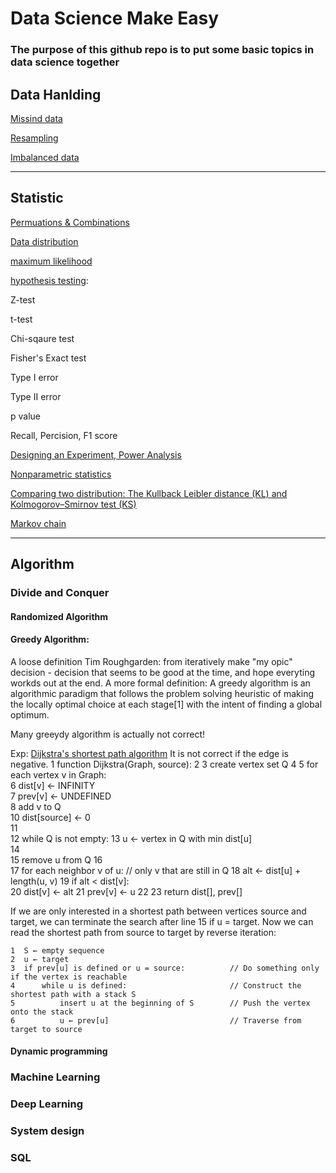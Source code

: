 # Data Science Make Easy
### The purpose of this github repo is to put some basic topics in data science together

## Data Hanlding
[Missind data](https://www.kaggle.com/dansbecker/handling-missing-values)

[Resampling](https://medium.com/analytics-vidhya/resampling-methods-statistical-learning-8c3da6fe6d24)

[Imbalanced data](https://machinelearningmastery.com/tactics-to-combat-imbalanced-classes-in-your-machine-learning-dataset/)

___
## Statistic

[Permuations & Combinations](https://www.mathsisfun.com/combinatorics/combinations-permutations.html)

[Data distribution](https://mathbitsnotebook.com/Algebra1/StatisticsData/STShapes.html)

[maximum likelihood](https://towardsdatascience.com/probability-concepts-explained-maximum-likelihood-estimation-c7b4342fdbb1)

[hypothesis testing](https://www.statisticshowto.datasciencecentral.com/probability-and-statistics/hypothesis-testing/):
    
Z-test

t-test

Chi-sqaure test

Fisher's Exact test 

Type I error

Type II error

p value

Recall, Percision, F1 score

[Designing an Experiment, Power Analysis](http://www.statsoft.com/Textbook/Power-Analysis)

[Nonparametric statistics](https://en.wikipedia.org/wiki/Nonparametric_statistics)

[Comparing two distribution: The Kullback Leibler distance (KL) and Kolmogorov–Smirnov test (KS)](https://stats.stackexchange.com/questions/9311/kullback-leibler-vs-kolmogorov-smirnov-distance)

[Markov chain](https://en.wikipedia.org/wiki/Markov_chain)

___   
## Algorithm

### Divide and Conquer

#### Randomized Algorithm

#### Greedy Algorithm: 
A loose definition Tim Roughgarden: from iteratively make "my opic" decision - decision that seems to be good at the time, and hope everyting workds out at the end. A more formal definition: A greedy algorithm is an algorithmic paradigm that follows the problem solving heuristic of making the locally optimal choice at each stage[1] with the intent of finding a global optimum. 

Many greeydy algorithm is actually not correct!

Exp: [Dijkstra's shortest path algorithm](https://www.youtube.com/watch?v=_lHSawdgXpI) It is not correct if the edge is negative. 
     1  function Dijkstra(Graph, source):
     2
     3      create vertex set Q
     4
     5      for each vertex v in Graph:             
     6          dist[v] ← INFINITY                  
     7          prev[v] ← UNDEFINED                 
     8          add v to Q                      
    10      dist[source] ← 0                        
    11      
    12      while Q is not empty:
    13          u ← vertex in Q with min dist[u]    
    14                                              
    15          remove u from Q 
    16          
    17          for each neighbor v of u:           // only v that are still in Q
    18              alt ← dist[u] + length(u, v)
    19              if alt < dist[v]:               
    20                  dist[v] ← alt 
    21                  prev[v] ← u 
    22
    23      return dist[], prev[]

If we are only interested in a shortest path between vertices source and target, we can terminate the search after line 15 if u = target. Now we can read the shortest path from source to target by reverse iteration:

    1  S ← empty sequence
    2  u ← target
    3  if prev[u] is defined or u = source:          // Do something only if the vertex is reachable
    4      while u is defined:                       // Construct the shortest path with a stack S
    5          insert u at the beginning of S        // Push the vertex onto the stack
    6          u ← prev[u]                           // Traverse from target to source

#### Dynamic programming


### Machine Learning 

### Deep Learning

### System design

### SQL


